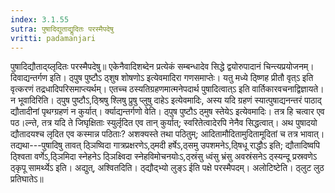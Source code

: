 ```yaml
---
index: 3.1.55
sutra: पुषादिद्युताद्यॢदितः परस्मैपदेषु
vritti: padamanjari
---
```


 पुषादिद्यौताद्य्लृदितः परस्मैपदेषु॥ एकेनैवादिशब्देन प्रत्येकं सम्बन्धादेव सिद्धे द्वयोरुपादानं चिन्त्यप्रयोजनम्। दिवाद्यन्तर्गण इति। ठ्पुष पुष्टौऽ ठ्शुष शोषणोऽ इत्येवमादिरा गणसमाप्तेः। यतु मध्ये ठ्ष्णिह प्रीतौ वृत्ऽ इति वृत्करणं तद्रधादिपरिसमाप्त्यर्थम्। एतच्च ठस्यतिग्रहणमात्मनेपदार्थ पुषादित्वात्ऽ इति वार्तिकारवचनाद्विज्ञायते। न भूवादिरिति। ठ्पुष पुष्टौऽ,ठ्श्रिषु श्लिषु प्रुषु प्लुषु दाहेऽ इत्येवमादिः, अस्य यदि ग्रहणं स्यात्पुषाद्यनन्तरं पाठाद् द्यौतादीनां पृथग्ग्रहणं न कुर्यात्। र्क्याद्यन्तर्गणो वेति। ठ्पुष पुष्टौऽ ठ्मुष स्तेयेऽ इत्येवमादिः। तत्र हि चत्वार एव पठ।ल्न्ते, तत्र यदि ते जिघृक्षिताः स्युर्लृदित एव तान् कुर्यात्; स्वरितेत्वादेरपि नेनैव सिद्धत्वात्। अथ पुषादयो द्यौतादयश्च लृदित एव कस्मान्न पठिताः? अशक्यस्ते तथा पठितुम्; आदितामौदितामुदितामूदितां च तत्र भावात्। तद्यथा---पुषादिषु तावत् ठ्ञिष्विदा गात्रप्रक्षरणेऽ,ठ्मदी हर्षेऽ,ठ्समु उपशमनेऽ,ठ्षिधू राद्धौऽ इति; द्यौतादिष्वपि ठ्श्विता वर्णेऽ,ठ्ञिमिदा स्नेहनेऽ ठ्ञिक्ष्विदा स्नेहविमोचनयोःऽ,ठ्स्रंसु ध्वंसु भ्रंसु अवस्रंसनेऽ ठ्स्यन्दू प्रस्रवणेऽ ठ्कृपू सामर्थ्येऽ इति। अद्युत्, अश्वितदिति। ठ्द्यौद्भ्यो लुङ्ऽ ईति पक्षे परस्मैपदम्। अलोटिष्टेति। ठ्लुट लुठ प्रतिघातेऽ॥